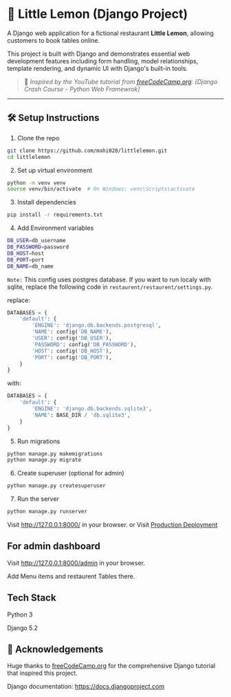 # 🍋 Little Lemon (Django Project)

A Django web application for a fictional restaurant **Little Lemon**, allowing customers to book tables online.

This project is built with Django and demonstrates essential web development features including form handling, model relationships, template rendering, and dynamic UI with Django's built-in tools.

> 🎥 *Inspired by the YouTube tutorial from [freeCodeCamp.org](https://www.youtube.com/watch?v=0roB7wZMLqI): [Django Crash Course - Python Web Framewrok]*

---

## 🛠️ Setup Instructions
1. Clone the repo
```bash
git clone https://github.com/mahi028/littlelemon.git
cd littlelemon
```

2. Set up virtual environment
```bash
python -m venv venv
source venv/bin/activate  # On Windows: venv\Scripts\activate
```

3. Install dependencies
```bash
pip install -r requirements.txt
```
4. Add Environment variables
 ```bash
DB_USER=db_username
DB_PASSWORD=password
DB_HOST=host
DB_PORT=port
DB_NAME=db_name
```
`Note:` This config uses postgres database. If you want to run localy with sqlite, replace the following code in `restaurent/restaurent/settings.py`.

replace:
```python
DATABASES = {
    'default': {
        'ENGINE': 'django.db.backends.postgresql',
        'NAME': config('DB_NAME'),
        'USER': config('DB_USER'),
        'PASSWORD': config('DB_PASSWORD'),
        'HOST': config('DB_HOST'),
        'PORT': config('DB_PORT'),
    }
}
```
with:
```python
DATABASES = {
    'default': {
        'ENGINE': 'django.db.backends.sqlite3',
        'NAME': BASE_DIR / 'db.sqlite3',
    }
}
```

5. Run migrations
```bash
python manage.py makemigrations
python manage.py migrate
```

6. Create superuser (optional for admin)
```bash
python manage.py createsuperuser
```

7. Run the server
```bash
python manage.py runserver
```

Visit http://127.0.0.1:8000/ in your browser.
or
Visit [Production Deployment](https://terrible-gretta-mahi028-86e663c6.koyeb.app/)

## For admin dashboard

Visit http://127.0.0.1:8000/admin in your browser.

Add Menu items and restaurent Tables there.

## Tech Stack

Python 3

Django 5.2

## 🙏 Acknowledgements
Huge thanks to [freeCodeCamp.org](https://www.youtube.com/@freecodecamp) for the comprehensive Django tutorial that inspired this project.

Django documentation: https://docs.djangoproject.com
